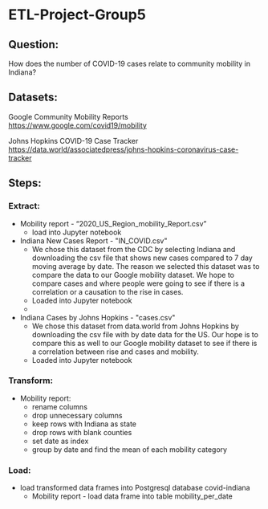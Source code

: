 # ETL-Project-Group5

## Question:
How does the number of COVID-19 cases relate to community mobility in Indiana?

## Datasets:
Google Community Mobility Reports 
https://www.google.com/covid19/mobility

Johns Hopkins COVID-19 Case Tracker 
https://data.world/associatedpress/johns-hopkins-coronavirus-case-tracker

## Steps:

### Extract:
* Mobility report - “2020_US_Region_mobility_Report.csv”
    * load into Jupyter notebook
* Indiana New Cases Report - "IN_COVID.csv"
    * We chose this dataset from the CDC by selecting Indiana and downloading the csv file that shows new cases compared to 7 day moving average by date. The reason we selected this dataset was to compare the data to our Google mobility dataset. We hope to compare cases and where people were going to see if there is a correlation or a causation to the rise in cases.
    * Loaded into Jupyter notebook
    * 
* Indiana Cases by Johns Hopkins - "cases.csv"
    * We chose this dataset from data.world from Johns Hopkins by downloading the csv file with by date data for the US. Our hope is to compare this as well to our Google mobility dataset to see if there is a correlation between rise and cases and mobility.
    * Loaded into Jupyter notebook

### Transform:
* Mobility report:
    * rename columns
    * drop unnecessary columns
    * keep rows with Indiana as state
    * drop rows with blank counties
    * set date as index
    * group by date and find the mean of each mobility category

### Load:   
* load transformed data frames into Postgresql database covid-indiana
    * Mobility report - load data frame into table mobility_per_date